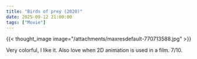 ```yaml
---
title: "Birds of prey (2020)"
date: 2025-09-12 21:00:00
tags: ["Movie"]
---
```


{{< thought_image image="/attachments/maxresdefault-770713588.jpg" >}}

Very colorful, I like it. Also love when 2D animation is used in a film. 7/10.
